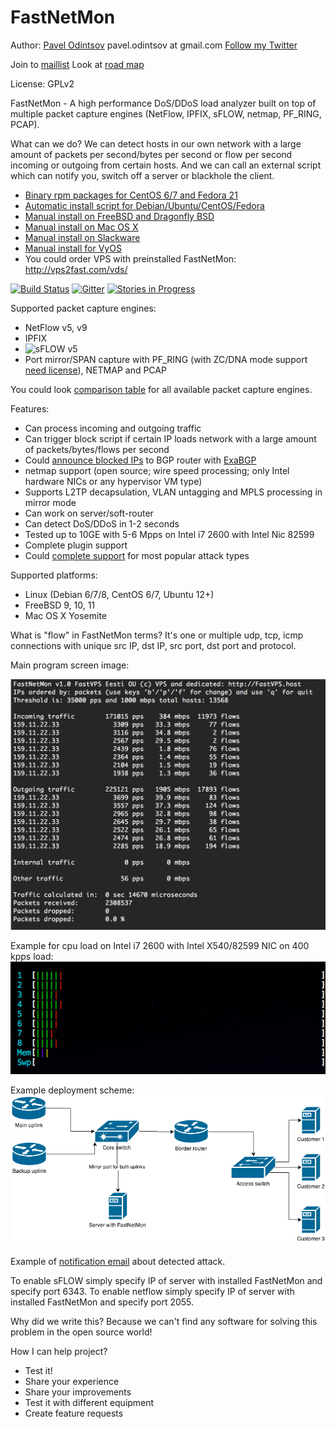 FastNetMon
===========
Author: [Pavel Odintsov](http://ru.linkedin.com/in/podintsov/) pavel.odintsov at gmail.com [Follow my Twitter](https://twitter.com/odintsov_pavel)

Join to [maillist](https://groups.google.com/forum/#!forum/fastnetmon) Look at [road map](docs/ROADMAP.md)

License: GPLv2

FastNetMon - A high performance DoS/DDoS load analyzer built on top of multiple packet capture engines (NetFlow, IPFIX, sFLOW, netmap, PF_RING, PCAP).

What can we do? We can detect hosts in our own network with a large amount of packets per second/bytes per second or flow per second incoming or outgoing from certain hosts. And we can call an external script which can notify you, switch off a server or blackhole the client.

- [Binary rpm packages for CentOS 6/7 and Fedora 21](docs/INSTALL_RPM_PACKAGES.md)
- [Automatic install script for Debian/Ubuntu/CentOS/Fedora](docs/INSTALL.md)
- [Manual install on FreeBSD and Dragonfly BSD](docs/FreeBSD_INSTALL.md)
- [Manual install on Mac OS X](docs/MAC_OS_INSTALL.md)
- [Manual install on Slackware](docs/SLACKWARE_INSTALL.md)
- [Manual install for VyOS](docs/VyOS_INSTALL.md)
- You could order VPS with preinstalled FastNetMon: http://vps2fast.com/vds/

[![Build Status](https://travis-ci.org/FastVPSEestiOu/fastnetmon.svg?branch=master)](https://travis-ci.org/FastVPSEestiOu/fastnetmon) [![Gitter](https://badges.gitter.im/Join%20Chat.svg)](https://gitter.im/FastVPSEestiOu/fastnetmon?utm_source=badge&utm_medium=badge&utm_campaign=pr-badge) [![Stories in Progress](https://badge.waffle.io/FastVPSEestiOu/fastnetmon.svg?label=ready&title=Progress)](http://waffle.io/FastVPSEestiOu/fastnetmon)


Supported packet capture engines:
- NetFlow v5, v9
- IPFIX
- ![sFLOW](http://sflow.org/images/sflowlogo.gif) v5
- Port mirror/SPAN capture with PF_RING (with ZC/DNA mode support [need license](http://www.ntop.org/products/pf_ring/)), NETMAP and PCAP

You could look [comparison table](https://github.com/FastVPSEestiOu/fastnetmon/blob/master/docs/CAPTURE_BACKENDS.md) for all available packet capture engines.

Features:
- Can process incoming and outgoing traffic
- Can trigger block script if certain IP loads network with a large amount of packets/bytes/flows per second
- Could [announce blocked IPs](docs/EXABGP_INTEGRATION.md) to BGP router with [ExaBGP](https://github.com/Exa-Networks/exabgp)
- netmap support (open source; wire speed processing; only Intel hardware NICs or any hypervisor VM type)
- Supports L2TP decapsulation, VLAN untagging and MPLS processing in mirror mode 
- Can work on server/soft-router
- Can detect DoS/DDoS in 1-2 seconds
- Tested up to 10GE with 5-6 Mpps on Intel i7 2600 with Intel Nic 82599
- Complete plugin support
- Could [complete support](docs/DETECTED_ATTACK_TYPES.md) for most popular attack types

Supported platforms:
- Linux (Debian 6/7/8, CentOS 6/7, Ubuntu 12+)
- FreeBSD 9, 10, 11
- Mac OS X Yosemite 

What is "flow" in FastNetMon terms? It's one or multiple udp, tcp, icmp connections with unique src IP, dst IP, src port, dst port and protocol.

Main program screen image:

![Main screen image](docs/images/fastnetmon_screen.png)

Example for cpu load on Intel i7 2600 with Intel X540/82599 NIC on 400 kpps load:
![Cpu consumption](docs/images/fastnetmon_stats.png)

Example deployment scheme:
![Network diagramm](docs/images/network_map.png)

Example of [notification email](docs/ATTACK_REPORT_EXAMPLE.md) about detected attack.

To enable sFLOW simply specify IP of server with installed FastNetMon and specify port 6343.
To enable netflow simply specify IP of server with installed FastNetMon and specify port 2055.

Why did we write this? Because we can't find any software for solving this problem in the open source world! 

How I can help project?
- Test it! 
- Share your experience
- Share your improvements
- Test it with different equipment
- Create feature requests
